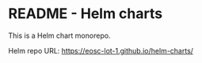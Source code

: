 # README - Helm charts

This is a Helm chart monorepo.

Helm repo URL: https://eosc-lot-1.github.io/helm-charts/
